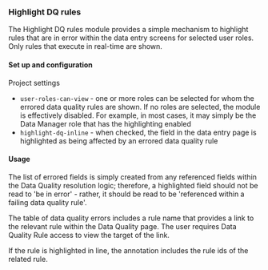﻿### Highlight DQ rules ###

The Highlight DQ rules module provides a simple mechanism to highlight rules that are in error within the data entry
screens for selected user roles. Only rules that execute in real-time are shown. 

#### Set up and configuration ####

Project settings

- `user-roles-can-view` - one or more roles can be selected for whom the errored data quality rules are shown. If no
  roles are selected, the module is effectively disabled. For example, in most cases, it may simply be the Data Manager
  role that has the highlighting enabled
- `highlight-dq-inline` - when checked, the field in the data entry page is highlighted as being affected by an errored
  data quality rule

#### Usage ####

The list of errored fields is simply created from any referenced fields within the Data Quality resolution logic; 
therefore, a highlighted field should not be read to 'be in error' - rather, it should be read to be 'referenced within
a failing data quality rule'.

The table of data quality errors includes a rule name that provides a link to the relevant rule within the Data Quality
page. The user requires Data Quality Rule access to view the target of the link.

If the rule is highlighted in line, the annotation includes the rule ids of the related rule.